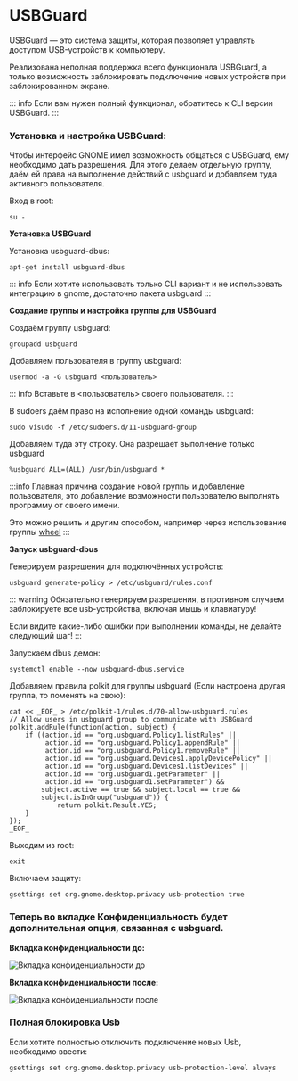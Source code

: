 # USBGuard

USBGuard — это система защиты, которая позволяет управлять доступом USB-устройств к компьютеру.

Реализована неполная поддержка всего функционала USBGuard, а только возможность заблокировать подключение новых устройств при заблокированном экране.

::: info
Если вам нужен полный функционал, обратитесь к CLI версии USBGuard.
:::

### Установка и настройка USBGuard:

Чтобы интерфейс GNOME имел возможность общаться с USBGuard, ему необходимо дать разрешения. Для этого делаем отдельную группу, даём ей права на выполнение действий с usbguard и добавляем туда активного пользователя.

Вход в root:

```shell
su -
```

**Установка USBGuard**

Установка usbguard-dbus:

```shell
apt-get install usbguard-dbus
```

::: info
Если хотите использовать только CLI вариант и не использовать интеграцию в gnome, достаточно пакета usbguard
:::

**Создание группы и настройка группы для USBGuard**

Создаём группу usbguard:

```shell
groupadd usbguard
```

Добавляем пользователя в группу usbguard:

```shell
usermod -a -G usbguard <пользователь>
```

::: info
Вставьте в <пользователь> своего пользователя.
:::

В sudoers даём право на исполнение одной команды usbguard:

```shell
sudo visudo -f /etc/sudoers.d/11-usbguard-group
```

Добавляем туда эту строку. Она разрешает выполнение только usbguard

```shell
%usbguard ALL=(ALL) /usr/bin/usbguard *
```

:::info
Главная причина создание новой группы и добавление пользователя, это добавление возможности пользователю выполнять программу от своего имени.

Это можно решить и другим способом, например через использование группы [wheel](https://alt-gnome.wiki/sudo.html#быстрая-настроика-sudo)
:::

**Запуск usbguard-dbus**

Генерируем разрешения для подключённых устройств:

```shell
usbguard generate-policy > /etc/usbguard/rules.conf
```

::: warning
Обязательно генерируем разрешения, в противном случаем заблокируете все usb-устройства, включая мышь и клавиатуру!

Если видите какие-либо ошибки при выполнении команды, не делайте следующий шаг!
:::

Запускаем dbus демон:

```shell
systemctl enable --now usbguard-dbus.service
```

Добавляем правила polkit для группы usbguard (Если настроена другая группа, то поменять на свою):

```shell
cat << _EOF_ > /etc/polkit-1/rules.d/70-allow-usbguard.rules
// Allow users in usbguard group to communicate with USBGuard
polkit.addRule(function(action, subject) {
    if ((action.id == "org.usbguard.Policy1.listRules" ||
         action.id == "org.usbguard.Policy1.appendRule" ||
         action.id == "org.usbguard.Policy1.removeRule" ||
         action.id == "org.usbguard.Devices1.applyDevicePolicy" ||
         action.id == "org.usbguard.Devices1.listDevices" ||
         action.id == "org.usbguard1.getParameter" ||
         action.id == "org.usbguard1.setParameter") &&
        subject.active == true && subject.local == true &&
        subject.isInGroup("usbguard")) {
            return polkit.Result.YES;
    }
});
_EOF_
```

Выходим из root:

```shell
exit
```

Включаем защиту:

```shell
gsettings set org.gnome.desktop.privacy usb-protection true
```

### Теперь во вкладке Конфиденциальность будет дополнительная опция, связанная с usbguard.

**Вкладка конфиденциальности до:**

![Вкладка конфиденциальности до](/usbguard/usbguard_gnome-settings_before.jpg)

**Вкладка конфиденциальности после:**

![Вкладка конфиденциальности после](/usbguard/usbguard_gnome-settings_after.jpg)

### Полная блокировка Usb

Если хотите полностью отключить подключение новых Usb, необходимо ввести:

```shell
gsettings set org.gnome.desktop.privacy usb-protection-level always
```
